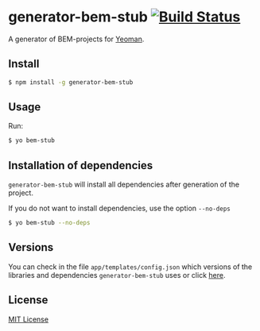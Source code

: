 # generator-bem-stub [![Build Status](https://travis-ci.org/bem/generator-bem-stub.svg)](https://travis-ci.org/bem/generator-bem-stub)

A generator of BEM-projects for [Yeoman](http://yeoman.io).

## Install

```bash
$ npm install -g generator-bem-stub
```

## Usage

Run:

```bash
$ yo bem-stub
```

## Installation of dependencies

```generator-bem-stub``` will install all dependencies after generation of the project.

If you do not want to install dependencies, use the option ```--no-deps```

```bash
$ yo bem-stub --no-deps
```

## Versions

You can check in the file ```app/templates/config.json``` which versions of the libraries and dependencies ```generator-bem-stub``` uses or click [here](https://github.com/bem/generator-bem-stub/blob/master/app/templates/config.json#L2-L19).

## License

[MIT License](http://en.wikipedia.org/wiki/MIT_License)

